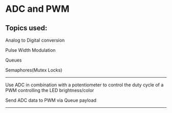 # ADC and PWM

## Topics used:

Analog to Digital conversion

Pulse Width Modulation

Queues

Semaphores(Mutex Locks)

---

Use ADC in combination with a potentiometer to control the duty cycle of a PWM controlling the LED brightness/color

Send ADC data to PWM via Queue payload

---